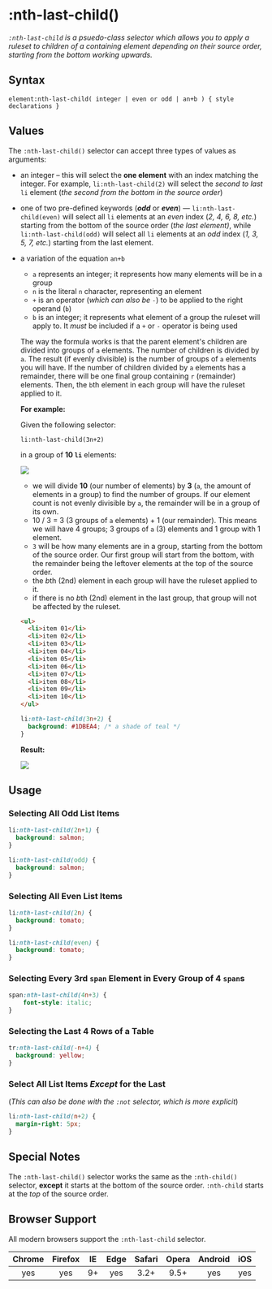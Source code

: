 # :nth-last-child()

*`:nth-last-child` is a psuedo-class selector which allows you to apply a ruleset to children of a containing element depending on their source order, starting from the bottom working upwards.*

  

## Syntax

`element:nth-last-child( integer | even or odd | an+b ) { style declarations }`

## Values

The `:nth-last-child()` selector can accept three types of values as arguments:

- an integer – this will select the **one element** with an index matching the integer. For example, `li:nth-last-child(2)` will select the *second to last* `li` element (*the second from the bottom in the source order*)
- one of two pre-defined keywords (***odd*** or ***even***) — `li:nth-last-child(even)` will select all `li` elements at an *even* index (*2, 4, 6, 8, etc.*) starting from the bottom of the source order (*the last element)*, while `li:nth-last-child(odd)` will select all `li` elements at an *odd* index (*1, 3, 5, 7, etc.*) starting from the last element. 
- a variation of the equation `an+b`
	- `a` represents an integer; it represents how many elements will be in a group
	- `n` is the literal `n` character, representing an element
	- `+` is an operator (*which can also be `-`*) to be applied to the right operand (`b`)
	- `b` is an integer; it represents what element of a group the ruleset will apply to. It *must* be included if a `+` or `-` operator is being used

	The way the formula works is that the parent element's children are divided into groups of `a` elements. The number of children is divided by `a`. The result (if evenly divisible) is the number of groups of `a` elements you will have. If the number of children divided by `a` elements has a remainder, there will be one final group containing `r` (remainder) elements. Then, the `b`th element in each group will have the ruleset applied to it.
	
	**For example:**
	
	Given the following selector:
	
	`li:nth-last-child(3n+2)`
	
	in a group of **10 `li`** elements:
	
	![](https://i.imgur.com/QWX9ZHy.png)
	
	- we will divide **10** (our number of elements) by **3** (`a`, the amount of elements in a group) to find the number of groups. If our element count is not evenly divisible by `a`,  the remainder will be in a group of its own.
	- 10 / 3 = 3 (3 groups of `a` elements) + 1 (our remainder). This means we will have 4 groups; 3 groups of `a` (3) elements and 1 group with 1 element.
	- `3` will be how many elements are in a group, starting from the bottom of the source order. Our first group will start from the bottom, with the remainder being the leftover elements at the top of the source order.
	- the *b*th (2nd) element in each group will have the ruleset applied to it.
	- if there is no *b*th (2nd) element in the last group, that group will not be affected by the ruleset.

	```html
	<ul>
	  <li>item 01</li>
	  <li>item 02</li>
	  <li>item 03</li>
	  <li>item 04</li>
	  <li>item 05</li>
	  <li>item 06</li>
	  <li>item 07</li>
	  <li>item 08</li>
	  <li>item 09</li>
	  <li>item 10</li>
	</ul>
	```
 
	```css
	li:nth-last-child(3n+2) {
	  background: #1DBEA4; /* a shade of teal */
	}
	``` 
	
	**Result:**
	
	![](https://i.imgur.com/wBhtlKJ.png)
	
## Usage

### Selecting All Odd List Items

```css
li:nth-last-child(2n+1) {
  background: salmon;
}
```

```css
li:nth-last-child(odd) {
  background: salmon;
}
```

### Selecting All Even List Items

```css
li:nth-last-child(2n) {
  background: tomato;
}
```

```css
li:nth-last-child(even) {
  background: tomato;
}
```

### Selecting Every 3rd `span` Element in Every Group of 4 `span`s

```css 
span:nth-last-child(4n+3) {
	font-style: italic;
}
```

### Selecting the Last 4 Rows of a Table

```css
tr:nth-last-child(-n+4) {
  background: yellow;
}
```

### Select All List Items *Except* for the Last

(*This can also be done with the `:not` selector, which is more explicit*)

```css
li:nth-last-child(n+2) {
  margin-right: 5px;
}
```

## Special Notes

The `:nth-last-child()` selector works the same as the `:nth-child()` selector, **except** it starts at the bottom of the source order. `:nth-child` starts at the *top* of the source order.

## Browser Support

All modern browsers support the `:nth-last-child` selector. 

| Chrome | Firefox | IE | Edge | Safari | Opera | Android | iOS |  
| :------: | :-----: | :-----: |:-----: |:-----: |:-----: |:-----: |:-----: |
| yes | yes | 9+ | yes | 3.2+ | 9.5+ | yes | yes |
